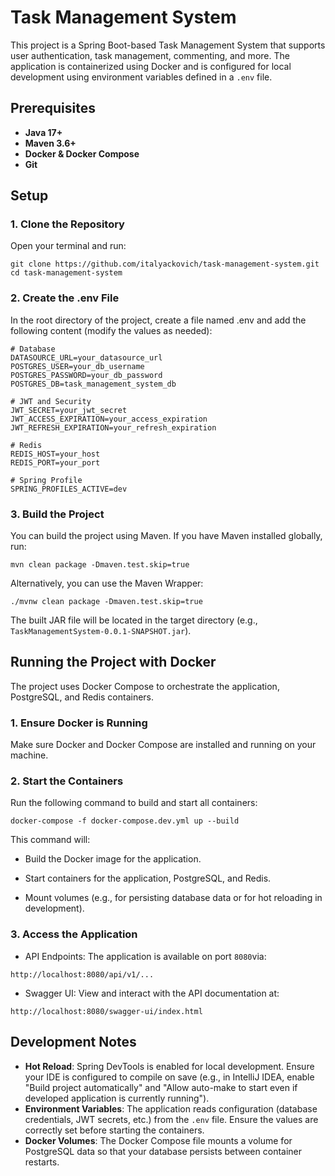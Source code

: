 # Task Management System

This project is a Spring Boot-based Task Management System that supports user authentication, task management, commenting, and more. The application is containerized using Docker and is configured for local development using environment variables defined in a `.env` file.

## Prerequisites

- **Java 17+**
- **Maven 3.6+**
- **Docker & Docker Compose**
- **Git**

## Setup

### 1. Clone the Repository

Open your terminal and run:

```shell
git clone https://github.com/italyackovich/task-management-system.git
cd task-management-system
```


### 2. Create the .env File

In the root directory of the project, create a file named .env and add the following content (modify the values as needed):

```dotenv
# Database
DATASOURCE_URL=your_datasource_url
POSTGRES_USER=your_db_username
POSTGRES_PASSWORD=your_db_password
POSTGRES_DB=task_management_system_db

# JWT and Security
JWT_SECRET=your_jwt_secret
JWT_ACCESS_EXPIRATION=your_access_expiration
JWT_REFRESH_EXPIRATION=your_refresh_expiration

# Redis
REDIS_HOST=your_host
REDIS_PORT=your_port

# Spring Profile
SPRING_PROFILES_ACTIVE=dev
```

### 3. Build the Project

You can build the project using Maven. If you have Maven installed globally, run:

```shell
mvn clean package -Dmaven.test.skip=true 
```
Alternatively, you can use the Maven Wrapper:

```shell
./mvnw clean package -Dmaven.test.skip=true 
```

The built JAR file will be located in the target directory (e.g., `TaskManagementSystem-0.0.1-SNAPSHOT.jar`).

## Running the Project with Docker

The project uses Docker Compose to orchestrate the application, PostgreSQL, and Redis containers.

### 1. Ensure Docker is Running

Make sure Docker and Docker Compose are installed and running on your machine.

### 2. Start the Containers

Run the following command to build and start all containers:

```shell
docker-compose -f docker-compose.dev.yml up --build
```

This command will:

- Build the Docker image for the application.

- Start containers for the application, PostgreSQL, and Redis.

- Mount volumes (e.g., for persisting database data or for hot reloading in development).

### 3. Access the Application

- API Endpoints:
  The application is available on port `8080`via:
```shell
http://localhost:8080/api/v1/...
```
- Swagger UI:
  View and interact with the API documentation at:
```shell
http://localhost:8080/swagger-ui/index.html
```

## Development Notes
- **Hot Reload**:
  Spring DevTools is enabled for local development. Ensure your IDE is configured to compile on save (e.g., in IntelliJ IDEA, enable "Build project automatically" and "Allow auto-make to start even if developed application is currently running").
- **Environment Variables**:
  The application reads configuration (database credentials, JWT secrets, etc.) from the `.env` file. Ensure the values are correctly set before starting the containers.
- **Docker Volumes**:
  The Docker Compose file mounts a volume for PostgreSQL data so that your database persists between container restarts.
